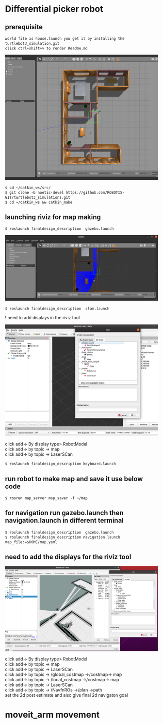 # Differential picker robot 
  ## prerequisite
    world file is house.launch you get it by installing the turtlebot3_simulation.git
    click ctrl+shift+v to render Readme.md

![alt text](screnshot/screen1.png)

    $ cd ~/catkin_ws/src/
    $ git clone -b noetic-devel https://github.com/ROBOTIS-GIT/turtlebot3_simulations.git
    $ cd ~/catkin_ws && catkin_make

## launching riviz for map making 

    $ roslaunch finaldesign_description  gazebo.launch

![alt text](screnshot/SCREEN2.png)

    $ roslaunch finaldesign_description  slam.launch

! need to add displays in the riviz tool 

![alt text](screnshot/screen3.png)

click add-> By display type> RobotModel <br>
click add-> by topic -> map <br>
click add-> by topic -> LaserSCan <br>

    $ roslaunch finaldesign_description keyboard.launch

## run robot to make map and save it use below code 

    $ rosrun map_server map_saver -f ~/map

## for navigation run gazebo.launch then navigation.launch in different terminal 

    $ roslaunch finaldesign_description  gazebo.launch
    $ roslaunch finaldesign_description navigation.launch map_file:=$HOME/map.yaml

 ## need to add the displays for the riviz tool
![alt text](screnshot/screen4.png)

click add-> By display type> RobotModel <br>
click add-> by topic -> map <br>
click add-> by topic -> LaserSCan <br>
click add-> by topic -> /global_costmap ->/costmap-> map <br>
click add-> by topic -> /local_costmap ->/costmap-> map <br>
click add-> by topic -> LaserSCan <br>
click add-> by topic -> /NavfnROs ->/plan ->path <br>
set the 2d post estimate and also give final 2d navigaton goal <br>


 # moveit_arm movement





